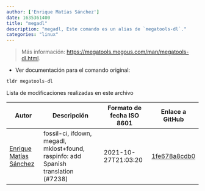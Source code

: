 ```yaml
---
author: ['Enrique Matías Sánchez']
date: 1635361400
title: "megadl"
description: "megadl, Este comando es un alias de `megatools-dl`."
categories: "linux"
---
```

> Más información: <https://megatools.megous.com/man/megatools-dl.html>.

- Ver documentación para el comando original:

```bash
tldr megatools-dl
```
Lista de modificaciones realizadas en este archivo


Autor | Descripción | Formato de fecha ISO 8601 | Enlace a GitHub
------|-----|-----|-----
[Enrique Matías Sánchez](mailto:cronopios@gmail.com) | fossil-ci, ifdown, megadl, mklost+found, raspinfo: add Spanish translation (#7238) | 2021-10-27T21:03:20 | [1fe678a8cdb0](https://github.com/tldr-pages/tldr/commit/1fe678a8cdb0a144197656e9a85913fc98acb46f)

